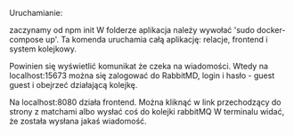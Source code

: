 Uruchamianie:

zaczynamy od npm init
W folderze aplikacja należy wywołać 'sudo docker-compose up'.
Ta komenda uruchamia całą aplikację: relacje, frontend i system kolejkowy.

Powinien się wyświetlić komunikat że czeka na wiadomości.
Wtedy na localhost:15673 można się zalogować do RabbitMD, login i hasło - guest guest i obejrzeć działającą kolejkę.

Na localhost:8080 działa frontend.
Można kliknąć w link przechodzący do strony z matchami albo wysłać coś do kolejki rabbitMQ
W terminalu widać, że została wysłana jakaś wiadomość.
